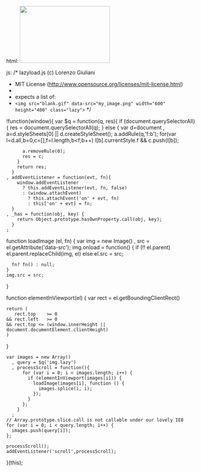 html:
<img src="blank.gif" class="lazy" data-src="/images/full-size.jpg" width="240" height="152">

js:
/* lazyload.js (c) Lorenzo Giuliani
 * MIT License (http://www.opensource.org/licenses/mit-license.html)
 *
 * expects a list of:  
 * `<img src="blank.gif" data-src="my_image.png" width="600" height="400" class="lazy">`
 */

!function(window){
  var $q = function(q, res){
        if (document.querySelectorAll) {
          res = document.querySelectorAll(q);
        } else {
          var d=document
            , a=d.styleSheets[0] || d.createStyleSheet();
          a.addRule(q,'f:b');
          for(var l=d.all,b=0,c=[],f=l.length;b<f;b++)
            l[b].currentStyle.f && c.push(l[b]);

          a.removeRule(0);
          res = c;
        }
        return res;
      }
    , addEventListener = function(evt, fn){
        window.addEventListener
          ? this.addEventListener(evt, fn, false)
          : (window.attachEvent)
            ? this.attachEvent('on' + evt, fn)
            : this['on' + evt] = fn;
      }
    , _has = function(obj, key) {
        return Object.prototype.hasOwnProperty.call(obj, key);
      }
    ;

  function loadImage (el, fn) {
    var img = new Image()
      , src = el.getAttribute('data-src');
    img.onload = function() {
      if (!! el.parent)
        el.parent.replaceChild(img, el)
      else
        el.src = src;

      fn? fn() : null;
    }
    img.src = src;
  }

  function elementInViewport(el) {
    var rect = el.getBoundingClientRect()

    return (
       rect.top    >= 0
    && rect.left   >= 0
    && rect.top <= (window.innerHeight || document.documentElement.clientHeight)
    )
  }

    var images = new Array()
      , query = $q('img.lazy')
      , processScroll = function(){
          for (var i = 0; i < images.length; i++) {
            if (elementInViewport(images[i])) {
              loadImage(images[i], function () {
                images.splice(i, i);
              });
            }
          };
        }
      ;
    // Array.prototype.slice.call is not callable under our lovely IE8 
    for (var i = 0; i < query.length; i++) {
      images.push(query[i]);
    };

    processScroll();
    addEventListener('scroll',processScroll);

}(this);​